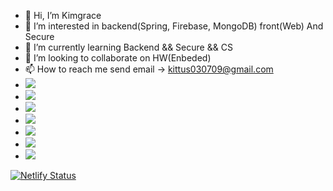 - 👋 Hi, I’m Kimgrace
- 👀 I’m interested in backend(Spring, Firebase, MongoDB) front(Web) And Secure
- 🌱 I’m currently learning Backend && Secure && CS
- 💞️ I’m looking to collaborate on HW(Enbeded)
- 📫 How to reach me send email -> kittus030709@gmail.com
- <img src="https://img.shields.io/badge/Python-3776AB?style=for-the-badge&logo=Python&logoColor=white">
- <img src="https://img.shields.io/badge/HTML5-000000?style=for-the-badge&logo=HTML5&logoColor=#E34F26"/></a>
- <img src="https://img.shields.io/badge/C-FE9A85?style=for-the-badge&logo=C&logoColor=#A8B9CC"/></a>
- <img src="https://img.shields.io/badge/JavaScript-000000?style=for-the-badge&logo=JavaScript&logoColor=#F7DF1E"/></a>
- <img src="https://img.shields.io/badge/Spring-CDD2FF?style=for-the-badge&logo=Spring&logoColor=#6DB33F"/></a>
- <img src="https://img.shields.io/badge/ts-node-3178C6?style=for-the-badge&logo=ts-node&logoColor=white"></a>
- <img src="https://img.shields.io/badge/Flask-000000?style=for-the-badge&logo=Flask&logoColor=white"/></a>

[![Netlify Status](https://api.netlify.com/api/v1/badges/1d125cf1-366f-44c8-91b5-f2e964489160/deploy-status)](https://app.netlify.com/sites/stately-meerkat-704bcc/deploys)
<!---
Kimngeunhye/Kimngeunhye is a ✨ special ✨ repository because its `README.md` (this file) appears on your GitHub profile.
You can click the Preview link to take a look at your changes.
--->
